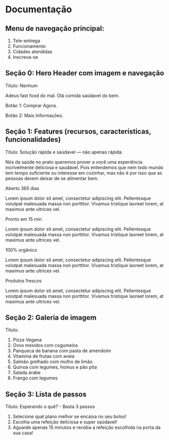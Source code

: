 # Documentação
## Menu de navegação principal:
1. Tele-entrega 
2. Funcionamento 
3. Cidades atendidas
4. Inscreva-se


## Seção 0: Hero Header com imagem e navegação

Título: Nenhum

Adeus fast food do mal. Olá comida saúdavel do bem.

Botão 1: Comprar Agora.

Botão 2: Mais Informações.


## Seção 1: Features (recursos, características, funcionalidades)
Título: Solução rápida e saúdavel — não apenas rápida.

Nós da saúde no prato queremos prover a você uma experiência incrivelmente deliciosa e saudável. Pois entendemos que nem todo mundo tem tempo suficiente ou interesse em cozinhar, mas não é por isso que as pessoas devem deixar de se alimentar bem.

Aberto 365 dias

Lorem ipsum dolor sit amet, consectetur adipiscing elit. Pellentesque volutpat malesuada massa non porttitor. Vivamus tristique laoreet lorem, at maximus ante ultrices vel.

Pronto em 15 min

Lorem ipsum dolor sit amet, consectetur adipiscing elit. Pellentesque volutpat malesuada massa non porttitor. Vivamus tristique laoreet lorem, at maximus ante ultrices vel.

100% orgânico

Lorem ipsum dolor sit amet, consectetur adipiscing elit. Pellentesque volutpat malesuada massa non porttitor. Vivamus tristique laoreet lorem, at maximus ante ultrices vel.

Produtos frescos

Lorem ipsum dolor sit amet, consectetur adipiscing elit. Pellentesque volutpat malesuada massa non porttitor. Vivamus tristique laoreet lorem, at maximus ante ultrices vel.

## Seção 2: Galeria de imagem 
Título: 

  1. Pizza Vegana
  2. Ovos mexidos com cogumelos
  3. Panqueca de banana com pasta de amendoim
  4. Vitamina de frutas com aveia
  5. Salmão grelhado com molho de limão
  6. Quinoa com legumes, homus e pão pita
  7. Salada árabe
  8. Frango com legumes
  
## Seção 3: Lista de passos
Título: Esperando o quê? - Basta 3 passos

  1. Selecione qual plano melhor se encaixa no seu bolso!
  2. Escolha uma refeição deliciosa e super saúdavel!
  3. Aguarde apenas 15 minutos e receba a refeição escolhida na porta da sua casa!

  
  
